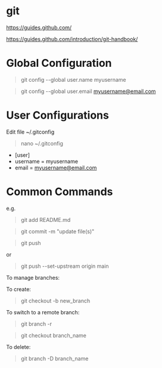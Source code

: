 # git

https://guides.github.com/

https://guides.github.com/introduction/git-handbook/

# Global Configuration

> git config --global user.name myusername

> git config --global user.email myusername@email.com

# User Configurations

Edit file ~/.gitconfig

> nano ~/.gitconfig

* [user]<br>
* username = myusername<br>
* email = myusername@email.com

# Common Commands

e.g.

> git add README.md

> git commit -m "update file(s)"

> git push

or

> git push --set-upstream origin main

To manage branches:

To create:

> git checkout -b new_branch

To switch to a remote branch:

> git branch -r

> git checkout branch_name

To delete:

> git branch -D branch_name
